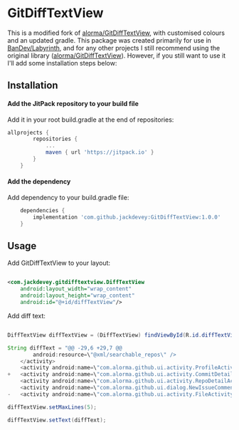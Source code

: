 # GitDiffTextView

This is a modified fork of [alorma/GitDiffTextView](https://github.com/alorma/GitDiffTextView), with customised colours and an updated gradle. This package was created primarily for use in [BanDev/Labyrinth](https://github.com/BanDev/Labyrinth), and for any other projects I still recommend using the original library ([alorma/GitDiffTextView](https://github.com/alorma/GitDiffTextView)). However, if you still want to use it I'll add some installation steps below:

## Installation

#### Add the JitPack repository to your build file
Add it in your root build.gradle at the end of repositories:

``` groovy
allprojects {
		repositories {
			...
			maven { url 'https://jitpack.io' }
		}
	}
```

#### Add the dependency
Add dependency to your build.gradle file:

``` groovy
    dependencies {
        implementation 'com.github.jackdevey:GitDiffTextView:1.0.0'
    }
```

## Usage

Add GitDiffTextView to your layout: 

``` xml

<com.jackdevey.gitdifftextview.DiffTextView
    android:layout_width="wrap_content"
    android:layout_height="wrap_content"
    android:id="@+id/diffTextView"/>

```

Add diff text:

``` java

DiffTextView diffTextView = (DiffTextView) findViewById(R.id.diffTextView);

String diffText = "@@ -29,6 +29,7 @@
        android:resource=\"@xml/searchable_repos\" />
    </activity>
    <activity android:name=\"com.alorma.github.ui.activity.ProfileActivity\" />
+   <activity android:name=\"com.alorma.github.ui.activity.CommitDetailActivity\" />
    <activity android:name=\"com.alorma.github.ui.activity.RepoDetailActivity\" />
    <activity android:name=\"com.alorma.github.ui.dialog.NewIssueCommentDialog\" />
-   <activity android:name=\"com.alorma.github.ui.activity.FileActivity\" />";

diffTextView.setMaxLines(5);

diffTextView.setText(diffText);

```

